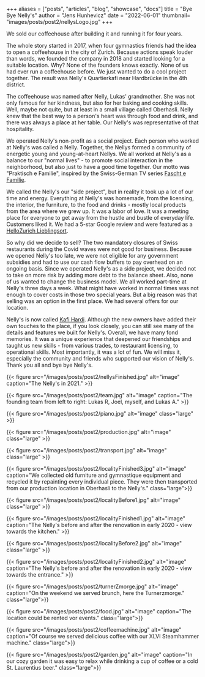+++
aliases = ["posts", "articles", "blog", "showcase", "docs"]
title = "Bye Bye Nelly's"
author = "Jens Hunhevicz"
date = "2022-06-01"
thumbnail= "images/posts/post2/nellysLogo.jpg"
+++

We sold our coffeehouse after building it and running it for four years.

The whole story started in 2017, when four gymnastics friends had the idea to open a coffeehouse in the city of Zurich. Because actions speak louder than words, we founded the company in 2018 and started looking for a suitable location. Why? None of the founders knows exactly. None of us had ever run a coffeehouse before. We just wanted to do a cool project together. The result was Nelly's Quartierkafi near Hardbrücke in the 4th district.

The coffeehouse was named after Nelly, Lukas' grandmother. She was not only famous for her kindness, but also for her baking and cooking skills. Well, maybe not quite, but at least in a small village called Oberhasli. Nelly knew that the best way to a person's heart was through food and drink, and there was always a place at her table. Our Nelly's was representative of that hospitality.

We operated Nelly's non-profit as a social project. Each person who worked at Nelly's was called a Nelly. Together, the Nellys formed a community of energetic young and young-at-heart Nellys. We all worked at Nelly's as a balance to our "normal lives" - to promote social interaction in the neighborhood, but also just to have a good time together. Our motto was "Praktisch e Familie", inspired by the Swiss-German TV series [Fascht e Familie](https://en.wikipedia.org/wiki/Fascht_e_Familie).

We called the Nelly's our "side project", but in reality it took up a lot of our time and energy. Everything at Nelly's was homemade, from the licensing, the interior, the furniture, to the food and drinks - mostly local products from the area where we grew up. It was a labor of love. It was a meeting place for everyone to get away from the hustle and bustle of everyday life. Customers liked it. We had a 5-star Google review and were featured as a [HelloZurich Lieblingsort](https://www.hellozurich.ch/en/location/lieblingsort-nellys.html).

So why did we decide to sell? The two mandatory closures of Swiss restaurants during the Covid waves were not good for business. Because we opened Nelly's too late, we were not eligible for any government subsidies and had to use our cash flow buffers to pay overhead on an ongoing basis. Since we operated Nelly's as a side project, we decided not to take on more risk by adding more debt to the balance sheet. Also, none of us wanted to change the business model. We all worked part-time at Nelly's three days a week. What might have worked in normal times was not enough to cover costs in those two special years. But a big reason was that selling was an option in the first place. We had several offers for our location.

Nelly's is now called [Kafi Hardi](https://www.kafihardi.ch/). Although the new owners have added their own touches to the place, if you look closely, you can still see many of the details and features we built for Nelly's. Overall, we have many fond memories. It was a unique experience that deepened our friendships and taught us new skills - from various trades, to restaurant licensing, to operational skills. Most importantly, it was a lot of fun. We will miss it, especially the community and friends who supported our vision of Nelly's. Thank you all and bye bye Nelly's.

{{< figure src="/images/posts/post2/nellysFinished.jpg" alt="image" caption="The Nelly's in 2021." >}}

{{< figure src="/images/posts/post2/team.jpg" alt="image" caption="The founding team from left to right: Lukas R, Joel, myself, and Lukas A." >}}

{{< figure src="/images/posts/post2/piano.jpg" alt="image" class="large" >}}

{{< figure src="/images/posts/post2/production.jpg" alt="image" class="large" >}}

{{< figure src="/images/posts/post2/transport.jpg" alt="image" class="large" >}}

{{< figure src="/images/posts/post2/localityFinished3.jpg" alt="image" caption="We collected old furniture and gymnastique equipment and recycled it by repainting every individual piece. They were then transported from our production location in Oberhasli to the Nelly's." class="large">}}

{{< figure src="/images/posts/post2/localityBefore1.jpg" alt="image" class="large" >}}

{{< figure src="/images/posts/post2/localityFinished1.jpg" alt="image" caption="The Nelly's before and after the renovation in early 2020 - view towards the kitchen." >}}

{{< figure src="/images/posts/post2/localityBefore2.jpg" alt="image" class="large" >}}

{{< figure src="/images/posts/post2/localityFinished2.jpg" alt="image" caption="The Nelly's before and after the renovation in early 2020 - view towards the entrance." >}}

{{< figure src="/images/posts/post2/turnerZmorge.jpg" alt="image" caption="On the weekend we served brunch, here the Turnerzmorge." class="large">}}

{{< figure src="/images/posts/post2/food.jpg" alt="image" caption="The location could be rented vor events." class="large">}}

{{< figure src="/images/posts/post2/coffeemachine.jpg" alt="image" caption="Of course we served delicious coffee with our XLVI Steamhammer machine." class="large">}}

{{< figure src="/images/posts/post2/garden.jpg" alt="image" caption="In our cozy garden it was easy to relax while drinking a cup of coffee or a cold St. Laurentius beer." class="large">}}

<!--Das Nelly’s - Das etwas andere Quartier-Kafi
S’Grosi Nelly war nicht nur für ihre Herzensgüte, sondern auch für ihre Back- und Kochkünste weltweit berühmt. Naja vielleicht nicht ganz, aber zumindest in einem kleinen Dorf namens Oberhasli. Zu jeder Zeit wurde man beim Nelly umsorgt und es gab immer einen Platz am Esstisch. Nelly wusste, dass der beste Weg zum Herzen eines Menschen über das Essen und Trinken führt. Unser Nelly’s steht nun stellvertretend für diese Gastfreundschaft. Wir sind nicht nur ein Café, sondern eine Gemeinschaft aus energiegeladenen Jungen und Jung-gebliebenen - den Nellys. Wir sind herzliche Gemüter mit unverkennbaren Charakteren, geprägt von etlichen Lebensgeschichten und stets für einen «Schwatz» zu haben. Alles in allem sind wir ein bunter Haufen. Doch eines haben wir gemeinsam, wir machen dem Namen «Nelly» alle Ehre.Bei uns ist alles echt. Von den Nellys, über die Gastfreundschaft, bis hin zu der eigens kreierten Einrichtung - eine einzige Herzensangelegenheit. Es soll ein Treffpunkt für alle sein, um dem hektischen Alltag von Zeit zu Zeit zu entfliehen.Klingt gut? Wir freuen uns immer über Besuch an der Hohlstrasse 355.

Die Nellys - Praktisch e Familie
Wir sind vier Turnerfreunde, welche mit dem Nelly’s nicht nur ein Café, sondern eine Gemeinschaft aus energiegeladenen Jungen und jung-gebliebenen Nellys gründeten. Wir arbeiten im Nelly’s als Ausgleich zu unserem «normalen Leben» - um den sozialen Austausch im Quartier zu fördern, aber auch einfach um gemeinsam eine gute Zeit zu verbringen. Praktisch e Familie halt…-->